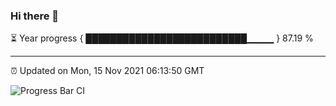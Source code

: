 ### Hi there 👋

⏳ Year progress { ██████████████████████████▁▁▁▁ } 87.19 %

---

⏰ Updated on Mon, 15 Nov 2021 06:13:50 GMT

![Progress Bar CI](https://github.com/liununu/liununu/workflows/Progress%20Bar%20CI/badge.svg)
